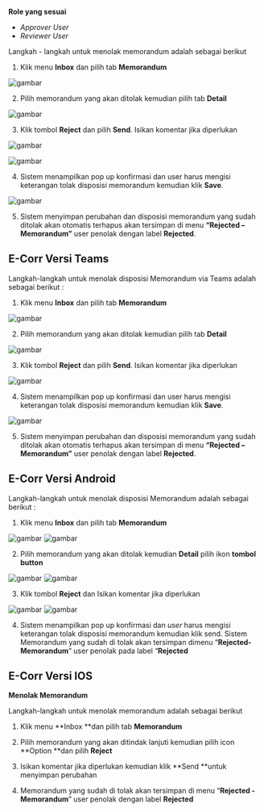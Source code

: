 **Role yang sesuai**

- *Approver User*
- *Reviewer User*

Langkah - langkah untuk menolak memorandum adalah sebagai berikut

1. Klik menu **Inbox** dan pilih tab **Memorandum**

![gambar](Memorandum/MM_Web/MM-80.png)

2. Pilih memorandum yang akan ditolak kemudian pilih tab **Detail**

![gambar](Memorandum/MM_Web/MM-81.png)

3. Klik tombol **Reject** dan pilih **Send**. Isikan komentar jika diperlukan

![gambar](Memorandum/MM_Web/MM-85.png)

![gambar](Memorandum/MM_Web/MM-87.png)

4. Sistem menampilkan pop up konfirmasi dan user harus mengisi keterangan tolak disposisi memorandum kemudian klik **Save**.

![gambar](Memorandum/MM_Web/MM-83.png)

5.	Sistem menyimpan perubahan dan disposisi memorandum yang sudah ditolak akan otomatis terhapus akan tersimpan di menu **“Rejected – Memorandum”** user penolak dengan label **Rejected**.

## **E-Corr Versi Teams**

Langkah-langkah untuk menolak disposisi Memorandum via Teams adalah sebagai berikut :

1. Klik menu **Inbox** dan pilih tab **Memorandum**

![gambar](Memorandum/MM_Teams/MM76.png)

2. Pilih memorandum yang akan ditolak kemudian pilih tab **Detail**

![gambar](Memorandum/MM_Teams/MM77.png)

3. Klik tombol **Reject** dan pilih **Send**. Isikan komentar jika diperlukan

![gambar](Memorandum/MM_Teams/MM78.png)

4. Sistem menampilkan pop up konfirmasi dan user harus mengisi keterangan tolak disposisi memorandum kemudian klik **Save**.

![gambar](Memorandum/MM_Teams/MM79.png)

5.	Sistem menyimpan perubahan dan disposisi memorandum yang sudah ditolak akan otomatis terhapus akan tersimpan di menu **“Rejected – Memorandum”** user penolak dengan label **Rejected**.

## **E-Corr Versi Android**

Langkah-langkah untuk menolak disposisi Memorandum adalah sebagai berikut :

1. Klik menu **Inbox** dan pilih tab **Memorandum**

![gambar](Memorandum/MM_Android/Tolakdisposisi/A01.jpg) ![gambar](Memorandum/MM_Android/Tolakdisposisi/A02.jpg)

2. Pilih memorandum yang akan ditolak kemudian **Detail** pilih ikon **tombol button**

![gambar](Memorandum/MM_Android/Tolakdisposisi/A03.jpg) ![gambar](Memorandum/MM_Android/Tolakdisposisi/A04.jpg)

3. Klik tombol **Reject** dan Isikan komentar jika diperlukan

![gambar](Memorandum/MM_Android/Tolakdisposisi/A05.jpg) ![gambar](Memorandum/MM_Android/Tolakdisposisi/A06.jpg)

4. Sistem menampilkan pop up konfirmasi dan _user_ harus mengisi keterangan tolak disposisi memorandum kemudian klik send.
Sistem Memorandum yang sudah di tolak akan tersimpan dimenu “**Rejected- Memorandum**” user penolak pada label “**Rejected**



## **E-Corr Versi IOS**

**Menolak Memorandum**

Langkah-langkah untuk menolak memorandum adalah sebagai berikut
1.	Klik menu **Inbox **dan pilih tab **Memorandum**

2.	Pilih memorandum yang akan ditindak lanjuti kemudian pilih icon **Option **dan pilih **Reject**

3.	Isikan komentar jika diperlukan kemudian klik **Send **untuk menyimpan perubahan

4.	Memorandum yang sudah di tolak akan tersimpan di menu “**Rejected - Memorandum**” user penolak dengan label **Rejected**